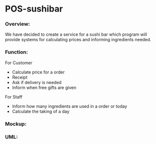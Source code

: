 # POS-sushibar

### Overview:
We have decided to create a service for a sushi bar which program will provide systems for calculating prices and informing ingredients needed.

### Function:
For Customer
- Calculate price for a order
- Receipt
- Ask if delivery is needed
- Inform when free gifts are given

For Staff
- Inform how many ingredients are used in a order or today
- Calculate the taking of a day

### Mockup:


### UML:
